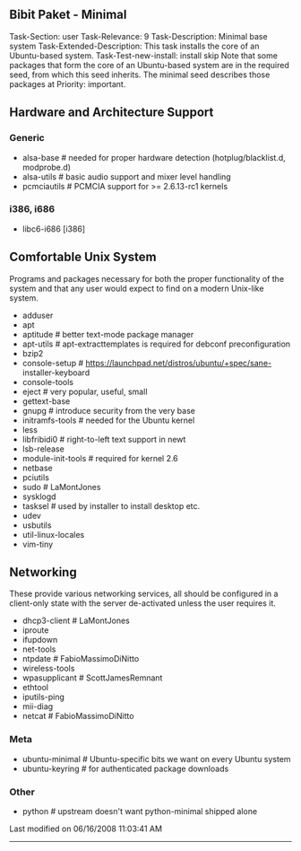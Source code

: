 ## Bibit Paket - Minimal

Task-Section: user
Task-Relevance: 9
Task-Description: Minimal base system
Task-Extended-Description: This task installs the core of an Ubuntu-based
system.
Task-Test-new-install: install skip
Note that some packages that form the core of an Ubuntu-based system are in the
required seed, from which this seed inherits. The minimal seed describes those
packages at Priority: important.

## Hardware and Architecture Support
### Generic
 * alsa-base # needed for proper hardware detection (hotplug/blacklist.d,
modprobe.d)
 * alsa-utils           # basic audio support and mixer level handling
 * pcmciautils          # PCMCIA support for >= 2.6.13-rc1 kernels

### i386, i686
 * libc6-i686 [i386]

## Comfortable Unix System
Programs and packages necessary for both the proper functionality of the system
and that any user would expect to find on a modern Unix-like system.
 * adduser
 * apt
 * aptitude          # better text-mode package manager
 * apt-utils         # apt-extracttemplates is required for debconf
preconfiguration
 * bzip2
 * console-setup     # https://launchpad.net/distros/ubuntu/+spec/sane-
installer-keyboard
 * console-tools
 * eject             # very popular, useful, small
 * gettext-base
 * gnupg             # introduce security from the very base
 * initramfs-tools   # needed for the Ubuntu kernel
 * less
 * libfribidi0       # right-to-left text support in newt
 * lsb-release
 * module-init-tools # required for kernel 2.6
 * netbase
 * pciutils
 * sudo              # LaMontJones
 * sysklogd
 * tasksel           # used by installer to install desktop etc.
 * udev
 * usbutils
 * util-linux-locales
 * vim-tiny

## Networking
These provide various networking services, all should be configured in a
client-only state with the server de-activated unless the user requires it.
 * dhcp3-client   # LaMontJones
 * iproute
 * ifupdown
 * net-tools
 * ntpdate        # FabioMassimoDiNitto
 * wireless-tools
 * wpasupplicant  # ScottJamesRemnant
 * ethtool
 * iputils-ping
 * mii-diag
 * netcat             # FabioMassimoDiNitto

### Meta
 * ubuntu-minimal     # Ubuntu-specific bits we want on every Ubuntu system
 * ubuntu-keyring     # for authenticated package downloads

### Other 
 * python             # upstream doesn't want python-minimal shipped alone

Last modified on 06/16/2008 11:03:41 AM
 
---
 
